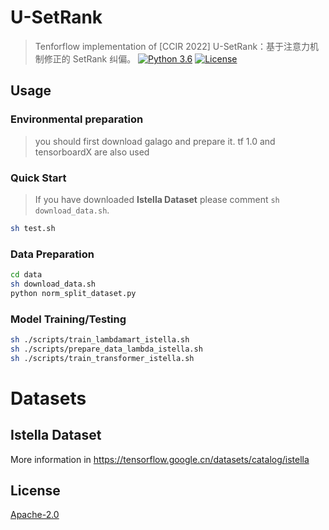 # U-SetRank

> Tenforflow implementation of [CCIR 2022] U-SetRank：基于注意力机制修正的 SetRank 纠偏。
[![Python 3.6](https://img.shields.io/badge/python-3.6%20%7C%203.7-blue.svg)](https://www.python.org/downloads/release/python-360/)
[![License](https://img.shields.io/badge/License-Apache%202.0-yellowgreen.svg)](https://opensource.org/licenses/Apache-2.0)

## Usage

### Environmental preparation
> you should first download galago and prepare it.
> tf 1.0 and tensorboardX are also used


### Quick Start
> If you have downloaded **Istella Dataset** please comment `sh download_data.sh`.
```bash
sh test.sh
```
### Data Preparation
```bash
cd data
sh download_data.sh
python norm_split_dataset.py
```

### Model Training/Testing
```bash
sh ./scripts/train_lambdamart_istella.sh
sh ./scripts/prepare_data_lambda_istella.sh
sh ./scripts/train_transformer_istella.sh
```

# Datasets
## Istella Dataset
More information in https://tensorflow.google.cn/datasets/catalog/istella


## License

[Apache-2.0](https://opensource.org/licenses/Apache-2.0)

